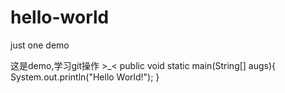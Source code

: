 # hello-world
just one demo

这是demo,学习git操作 >_< 
public void static main(String[] augs){
    System.out.println("Hello World!");
}
